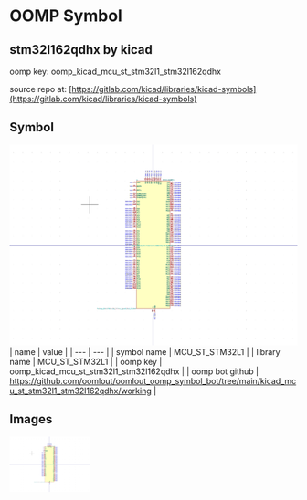# OOMP Symbol  
## stm32l162qdhx  by kicad  
  
oomp key: oomp_kicad_mcu_st_stm32l1_stm32l162qdhx  
  
source repo at: [https://gitlab.com/kicad/libraries/kicad-symbols](https://gitlab.com/kicad/libraries/kicad-symbols)  
## Symbol  
  
[![working.png](working_600.png)](working.png)  
| name | value | 
| --- | --- | 
| symbol name | MCU_ST_STM32L1 | 
| library name | MCU_ST_STM32L1 | 
| oomp key | oomp_kicad_mcu_st_stm32l1_stm32l162qdhx | 
| oomp bot github | https://github.com/oomlout/oomlout_oomp_symbol_bot/tree/main/kicad_mcu_st_stm32l1_stm32l162qdhx/working | 
## Images  
  
[![working.png](working_140.png)](working.png)  

